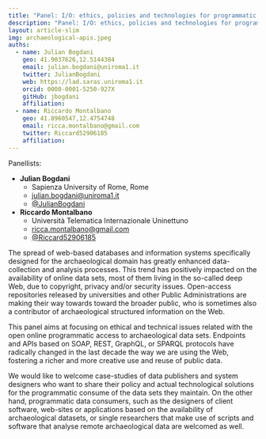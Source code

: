 ```yaml
---
title: "Panel: I/O: ethics, policies and technologies for programmatic and open access to archaeological online data sets"
description: "Panel: I/O: ethics, policies and technologies for programmatic and open access to archaeological online data sets"
layout: article-slim
img: archaeological-apis.jpeg
auths:
  - name: Julian Bogdani
    geo: 41.9037626,12.5144384
    email: julian.bogdani@uniroma1.it
    twitter: JulianBogdani
    web: https://lad.saras.uniroma1.it
    orcid: 0000-0001-5250-927X
    gitHub: jbogdani
    affiliation: 
  - name: Riccardo Montalbano
    geo: 41.8960547,12.4754748
    email: ricca.montalbano@gmail.com
    twitter: Riccard52906185
    affiliation: 
---
```



Panellists:
- **Julian Bogdani**
  -  Sapienza University of Rome, Rome
  - [julian.bogdani@uniroma1.it](mailto:julian.bogdani@uniroma1.it)
  - [@JulianBogdani](https://twitter.com/JulianBogdani)
- **Riccardo Montalbano**
  - Università Telematica Internazionale Uninettuno
  - [ricca.montalbano@gmail.com](mailto:ricca.montalbano@gmail.com)
  - [@Riccard52906185](https://twitter.com/Riccard52906185)

The spread of web-based databases and information systems specifically designed for the archaeological domain has greatly enhanced data-collection and analysis processes. This trend has positively impacted on the availability of online data sets, most of them living in the so-called deep Web, due to copyright, privacy and/or security issues. Open-access repositories released by universities and other Public Administrations are making their way towards toward the broader public, who is sometimes also a contributor of archaeological structured information on the Web.

This panel aims at focusing on ethical and technical issues related with the open online programmatic access to archaeological data sets. Endpoints and APIs based on SOAP, REST, GraphQL, or SPARQL protocols have radically changed in the last decade the way we are using the Web, fostering a richer and more creative use and reuse of public data. 

We would like to welcome case-studies of data publishers and system designers who want to share their policy and actual technological solutions for the programmatic consume of the data sets they maintain. On the other hand, programmatic data consumers, such as the designers of client software, web-sites or applications based on the availability of archaeological datasets, or single researchers that make use of scripts and software that analyse remote archaeological data are welcomed as well.
